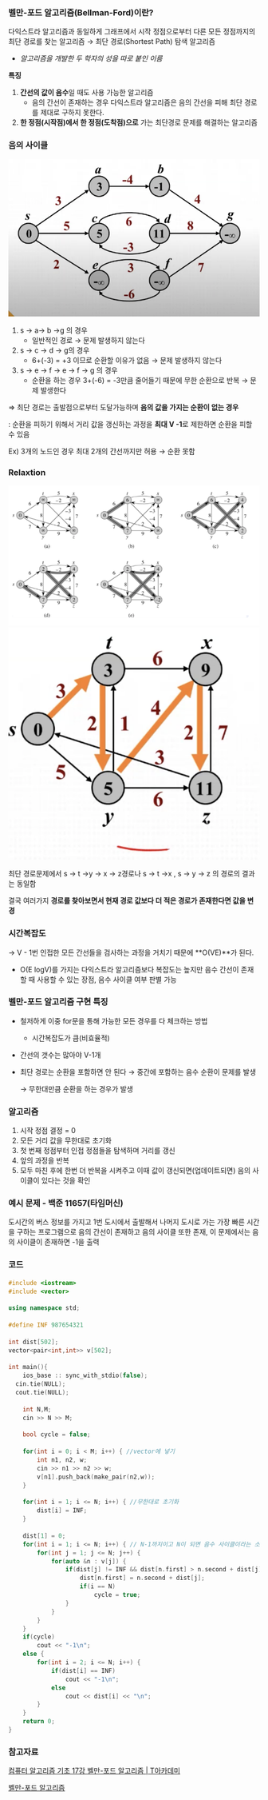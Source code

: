 ### 벨만-포드 알고리즘(Bellman-Ford)이란?

다익스트라 알고리즘과 동일하게 그래프에서 시작 정점으로부터 다른 모든 정점까지의 최단 경로를 찾는 알고리즘 → 최단 경로(Shortest Path) 탐색 알고리즘

- *알고리즘을 개발한 두 학자의 성을 따로 붙인 이름*

**특징** 

1.  **간선의 값이 음수**일 때도 사용 가능한 알고리즘
    - 음의 간선이 존재하는 경우 다익스트라 알고리즘은 음의 간선을 피해 최단 경로를 제대로 구하지 못한다.
2. **한 정점(시작점)에서 한 정점(도착점)으로** 가는 최단경로 문제를 해결하는 알고리즘

### 음의 사이클

![Bellman](./Algorithm/bellman1.png)


1. s → a→ b →g 의 경우 
    - 일반적인 경로 → 문제 발생하지 않는다
2. s → c → d → g의 경우
    - 6+(-3) = +3 이므로 순환할 이유가 없음 → 문제 발생하지 않는다
3.  s → e → f → e → f → g 의 경우
    - 순환을 하는 경우 3+(-6) = -3만큼 줄어들기 때문에 무한 순환으로 반복 → 문제 발생한다

⇒ 최단 경로는 출발점으로부터 도달가능하며 **음의 값을 가지는 순환이 없는 경우**

: 순환을 피하기 위해서 거리 값을 갱신하는 과정을 **최대 V -1**로 제한하면 순환을 피할 수 있음

Ex) 3개의 노드인 경우 최대 2개의 간선까지만 허용 → 순환 못함

### Relaxtion

![Bellman](./Algorithm/bellman2.png) ![Bellman](./Algorithm/bellman3.png)

최단 경로문제에서 s → t →y → x → z경로나 s → t →x , s → y → z 의 경로의 결과는 동일함

결국 여러가지 **경로를 찾아보면서 현재 경로 값보다 더 적은 경로가 존재한다면 값을 변경**

### 시간복잡도

→ V - 1번 인접한 모든 간선들을 검사하는 과정을 거치기 때문에 **O(VE)**가 된다.

- O(E logV)를 가지는 다익스트라 알고리즘보다 복잡도는 높지만 음수 간선이 존재할 때 사용할 수 있는 장점, 음수 사이클 여부 판별 가능

### 벨만-포드 알고리즘 구현 특징

- 철저하게 이중 for문을 통해 가능한 모든 경우를 다 체크하는 방법
    - 시간복잡도가 큼(비효율적)
- 간선의 갯수는 많아야 V-1개
- 최단 경로는 순환을 포함하면 안 된다 → 중간에 포함하는 음수 순환이 문제를 발생

    → 무한대만큼 순환을 하는 경우가 발생

### 알고리즘

1. 시작 정점 결정 = 0
2. 모든 거리 값을 무한대로 초기화
3. 첫 번째 정점부터 인접 정점들을 탐색하며 거리를 갱신
4. 앞의 과정을 반복
5. 모두 마친 후에 한번 더 반복을 시켜주고 이때 값이 갱신되면(업데이트되면) 음의 사이클이 있다는 것을 확인

### 예시 문제 - 백준 11657(타임머신)

도시간의 버스 정보를 가지고 1번 도시에서 출발해서 나머지 도시로 가는 가장 빠른 시간을 구하는 프로그램으로 음의 간선이 존재하고 음의 사이클 또한 존재, 이 문제에서는 음의 사이클이 존재하면 -1을 출력

### 코드

```cpp
#include <iostream>
#include <vector>

using namespace std;

#define INF 987654321

int dist[502];
vector<pair<int,int>> v[502];

int main(){
    ios_base :: sync_with_stdio(false);
  cin.tie(NULL);
  cout.tie(NULL);

    int N,M;
    cin >> N >> M;

    bool cycle = false;

    for(int i = 0; i < M; i++) { //vector에 넣기
        int n1, n2, w;
        cin >> n1 >> n2 >> w;
        v[n1].push_back(make_pair(n2,w));
    }
    
    for(int i = 1; i <= N; i++) { //무한대로 초기화
        dist[i] = INF;
    }

    dist[1] = 0;
    for(int i = 1; i <= N; i++) { // N-1까지이고 N이 되면 음수 사이클이라는 소리
        for(int j = 1; j <= N; j++) {
            for(auto &n : v[j]) {
                if(dist[j] != INF && dist[n.first] > n.second + dist[j]) {
                    dist[n.first] = n.second + dist[j];
                    if(i == N)
                        cycle = true;
                }
            }
        }
    }
    if(cycle)
        cout << "-1\n";
    else {
        for(int i = 2; i <= N; i++) {
            if(dist[i] == INF)
                cout << "-1\n";
            else
                cout << dist[i] << "\n";
        }
    }
    return 0;
}
```

### 참고자료

[컴퓨터 알고리즘 기초 17강 벨만-포드 알고리즘 | T아카데미](https://youtu.be/PIT-aYPPPIQ)

[벨만-포드 알고리즘](https://ratsgo.github.io/data%20structure&algorithm/2017/11/27/bellmanford/)